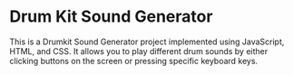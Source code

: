# Drum Kit Sound Generator
This is a Drumkit Sound Generator project implemented using JavaScript, HTML, and CSS. It allows you to play different drum sounds by either clicking buttons on the screen or pressing specific keyboard keys.
